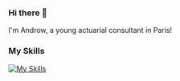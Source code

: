 ### Hi there 👋

I'm Androw, a young actuarial consultant in Paris!

### My Skills
[![My Skills](https://skillicons.dev/icons?i=linux,docker,java,git,ansible,bash,c,cpp,github,gitlab,mysql,py,r,scala,vim,vscode)](https://skillicons.dev)

<!--
- 🔭 I’m currently working on ...
- 🌱 I’m currently learning ...
- 👯 I’m looking to collaborate on ...
- 🤔 I’m looking for help with ...
- 💬 Ask me about ...
- 📫 How to reach me: ...
- 😄 Pronouns: ...
- ⚡ Fun fact: ...
-->
